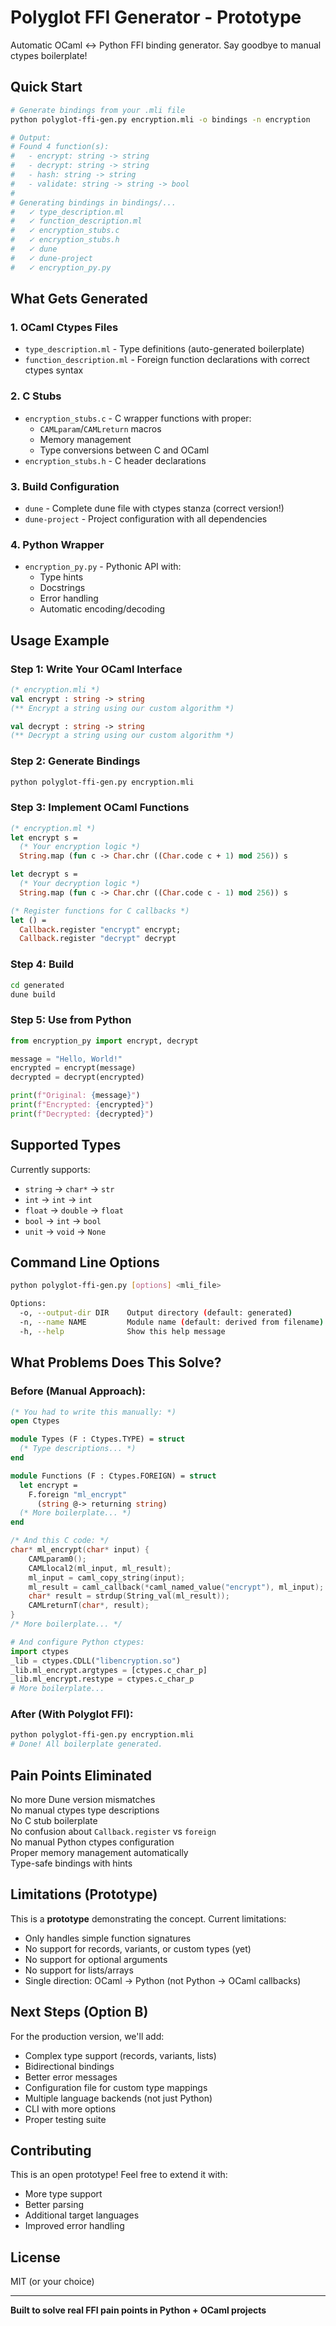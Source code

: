# Polyglot FFI Generator - Prototype

Automatic OCaml ↔ Python FFI binding generator. Say goodbye to manual ctypes boilerplate!

## Quick Start

```bash
# Generate bindings from your .mli file
python polyglot-ffi-gen.py encryption.mli -o bindings -n encryption

# Output:
# Found 4 function(s):
#   - encrypt: string -> string
#   - decrypt: string -> string
#   - hash: string -> string
#   - validate: string -> string -> bool
# 
# Generating bindings in bindings/...
#   ✓ type_description.ml
#   ✓ function_description.ml
#   ✓ encryption_stubs.c
#   ✓ encryption_stubs.h
#   ✓ dune
#   ✓ dune-project
#   ✓ encryption_py.py
```

## What Gets Generated

### 1. OCaml Ctypes Files
- `type_description.ml` - Type definitions (auto-generated boilerplate)
- `function_description.ml` - Foreign function declarations with correct ctypes syntax

### 2. C Stubs
- `encryption_stubs.c` - C wrapper functions with proper:
  - `CAMLparam`/`CAMLreturn` macros
  - Memory management
  - Type conversions between C and OCaml
- `encryption_stubs.h` - C header declarations

### 3. Build Configuration
- `dune` - Complete dune file with ctypes stanza (correct version!)
- `dune-project` - Project configuration with all dependencies

### 4. Python Wrapper
- `encryption_py.py` - Pythonic API with:
  - Type hints
  - Docstrings
  - Error handling
  - Automatic encoding/decoding

## Usage Example

### Step 1: Write Your OCaml Interface

```ocaml
(* encryption.mli *)
val encrypt : string -> string
(** Encrypt a string using our custom algorithm *)

val decrypt : string -> string
(** Decrypt a string using our custom algorithm *)
```

### Step 2: Generate Bindings

```bash
python polyglot-ffi-gen.py encryption.mli
```

### Step 3: Implement OCaml Functions

```ocaml
(* encryption.ml *)
let encrypt s = 
  (* Your encryption logic *)
  String.map (fun c -> Char.chr ((Char.code c + 1) mod 256)) s

let decrypt s = 
  (* Your decryption logic *)
  String.map (fun c -> Char.chr ((Char.code c - 1) mod 256)) s

(* Register functions for C callbacks *)
let () =
  Callback.register "encrypt" encrypt;
  Callback.register "decrypt" decrypt
```

### Step 4: Build

```bash
cd generated
dune build
```

### Step 5: Use from Python

```python
from encryption_py import encrypt, decrypt

message = "Hello, World!"
encrypted = encrypt(message)
decrypted = decrypt(encrypted)

print(f"Original: {message}")
print(f"Encrypted: {encrypted}")
print(f"Decrypted: {decrypted}")
```

## Supported Types

Currently supports:
- `string` → `char*` → `str`
- `int` → `int` → `int`
- `float` → `double` → `float`
- `bool` → `int` → `bool`
- `unit` → `void` → `None`

## Command Line Options

```bash
python polyglot-ffi-gen.py [options] <mli_file>

Options:
  -o, --output-dir DIR    Output directory (default: generated)
  -n, --name NAME         Module name (default: derived from filename)
  -h, --help              Show this help message
```

## What Problems Does This Solve?

### Before (Manual Approach):
```ocaml
(* You had to write this manually: *)
open Ctypes

module Types (F : Ctypes.TYPE) = struct
  (* Type descriptions... *)
end

module Functions (F : Ctypes.FOREIGN) = struct
  let encrypt = 
    F.foreign "ml_encrypt"
      (string @-> returning string)
  (* More boilerplate... *)
end
```

```c
/* And this C code: */
char* ml_encrypt(char* input) {
    CAMLparam0();
    CAMLlocal2(ml_input, ml_result);
    ml_input = caml_copy_string(input);
    ml_result = caml_callback(*caml_named_value("encrypt"), ml_input);
    char* result = strdup(String_val(ml_result));
    CAMLreturnT(char*, result);
}
/* More boilerplate... */
```

```python
# And configure Python ctypes:
import ctypes
_lib = ctypes.CDLL("libencryption.so")
_lib.ml_encrypt.argtypes = [ctypes.c_char_p]
_lib.ml_encrypt.restype = ctypes.c_char_p
# More boilerplate...
```

### After (With Polyglot FFI):
```bash
python polyglot-ffi-gen.py encryption.mli
# Done! All boilerplate generated.
```

## Pain Points Eliminated

No more Dune version mismatches  
No manual ctypes type descriptions  
No C stub boilerplate  
No confusion about `Callback.register` vs `foreign`  
No manual Python ctypes configuration  
Proper memory management automatically  
Type-safe bindings with hints  

## Limitations (Prototype)

This is a **prototype** demonstrating the concept. Current limitations:
- Only handles simple function signatures
- No support for records, variants, or custom types (yet)
- No support for optional arguments
- No support for lists/arrays
- Single direction: OCaml → Python (not Python → OCaml callbacks)

## Next Steps (Option B)

For the production version, we'll add:
- Complex type support (records, variants, lists)
- Bidirectional bindings
- Better error messages
- Configuration file for custom type mappings
- Multiple language backends (not just Python)
- CLI with more options
- Proper testing suite

## Contributing

This is an open prototype! Feel free to extend it with:
- More type support
- Better parsing
- Additional target languages
- Improved error handling

## License

MIT (or your choice)

---

**Built to solve real FFI pain points in Python + OCaml projects**